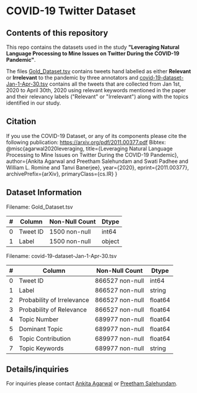 # COVID-19 Twitter Dataset

Contents of this repository
-----------------------------
This repo contains the datasets used in the study **"Leveraging Natural Language Processing to Mine Issues on Twitter During the COVID-19 Pandemic"**.

The files [Gold_Dataset.tsv](/Gold_Dataset.tsv) contains tweets hand labelled as either **Relevant** or **Irrelevant** to the pandemic by three annotators and [covid-19-dataset-Jan-1-Apr-30.tsv](/covid-19-dataset-Jan-1-Apr-30.tsv) contains all the tweets that are collected from Jan 1st, 2020 to April 30th, 2020 using relevant keywords mentioned in the paper and their relevancy labels ("Relevant" or "Irrelevant") along with the topics identified in our study.

Citation
-----------------

If you use the COVID-19 Dataset, or any of its components please cite the following publication:
https://arxiv.org/pdf/2011.00377.pdf
Bibtex:
@misc{agarwal2020leveraging,
      title={Leveraging Natural Language Processing to Mine Issues on Twitter During the COVID-19 Pandemic}, 
      author={Ankita Agarwal and Preetham Salehundam and Swati Padhee and William L. Romine and Tanvi Banerjee},
      year={2020},
      eprint={2011.00377},
      archivePrefix={arXiv},
      primaryClass={cs.IR}
}





Dataset Information
--------------------

Filename: Gold_Dataset.tsv

| # | Column | Non-Null Count | Dtype |
|--- |------  |-------------- | ----- |
| 0  | Tweet ID |1500 non-null  | int64 |
| 1  | Label   |1500 non-null  | object|

Filename: covid-19-dataset-Jan-1-Apr-30.tsv

| #  | Column                     |  Non-Null Count  | Dtype   |
|--- | ------                     |  --------------  | -----   |
| 0  | Tweet ID                   |  866527 non-null | int64   |
| 1  | Label                      |  866527 non-null | string  |
| 2  | Probability of Irrelevance |  866527 non-null | float64 |
| 3  | Probability of Relevance   |  866527 non-null | float64 |
| 4  | Topic Number               |  689977 non-null | float64 |
| 5  | Dominant Topic             |  689977 non-null | float64 |
| 6  | Topic Contribution         |  689977 non-null | float64 |
| 7  | Topic Keywords             |  689977 non-null | string  |





Details/inquiries
-----------------

For inquiries please contact [Ankita Agarwal](mailto:er.ankitaag@gmail.com) or [Preetham Salehundam](mailto:preetham.salehundam@gmail.com). 